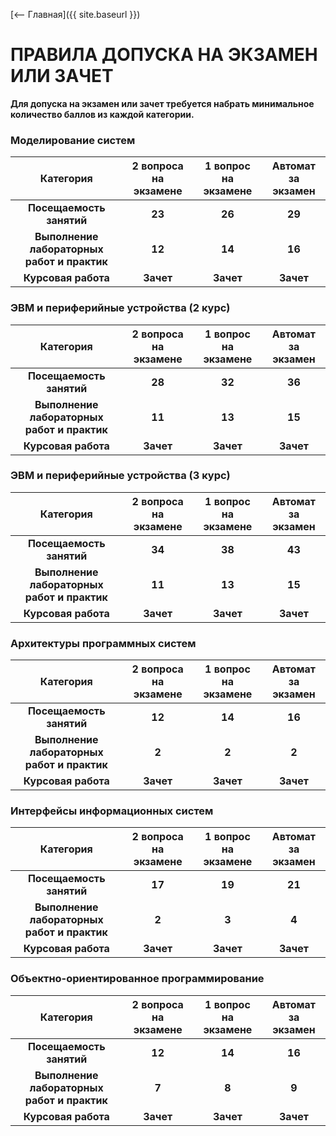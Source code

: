 [⟵ Главная]({{ site.baseurl }})

# **ПРАВИЛА ДОПУСКА НА ЭКЗАМЕН ИЛИ ЗАЧЕТ**

**Для допуска на экзамен или зачет требуется набрать минимальное количество баллов из каждой категории.**

### Моделирование систем

| **Категория** | **2 вопроса на экзамене** | **1 вопрос на экзамене** | **Автомат за экзамен** |
|:-:|:-:|:-:|:-:|
| **Посещаемость занятий** | **23** | **26** | **29** |
| **Выполнение лабораторных работ и практик** | **12** | **14** | **16** |
| **Курсовая работа** | **Зачет** | **Зачет** | **Зачет** |

### ЭВМ и периферийные устройства (2 курс)

| **Категория** | **2 вопроса на экзамене** | **1 вопрос на экзамене** | **Автомат за экзамен** |
|:-:|:-:|:-:|:-:|
| **Посещаемость занятий** | **28** | **32** | **36** |
| **Выполнение лабораторных работ и практик** | **11** | **13** | **15** |
| **Курсовая работа** | **Зачет** | **Зачет** | **Зачет** |

### ЭВМ и периферийные устройства (3 курс)

| **Категория** | **2 вопроса на экзамене** | **1 вопрос на экзамене** | **Автомат за экзамен** |
|:-:|:-:|:-:|:-:|
| **Посещаемость занятий** | **34** | **38** | **43** |
| **Выполнение лабораторных работ и практик** | **11** | **13** | **15** |
| **Курсовая работа** | **Зачет** | **Зачет** | **Зачет** |

### Архитектуры программных систем

| **Категория** | **2 вопроса на экзамене** | **1 вопрос на экзамене** | **Автомат за экзамен** |
|:-:|:-:|:-:|:-:|
| **Посещаемость занятий** | **12** | **14** | **16** |
| **Выполнение лабораторных работ и практик** | **2** | **2** | **2** |
| **Курсовая работа** | **Зачет** | **Зачет** | **Зачет** |

### Интерфейсы информационных систем

| **Категория** | **2 вопроса на экзамене** | **1 вопрос на экзамене** | **Автомат за экзамен** |
|:-:|:-:|:-:|:-:|
| **Посещаемость занятий** | **17** | **19** | **21** |
| **Выполнение лабораторных работ и практик** | **2** | **3** | **4** |
| **Курсовая работа** | **Зачет** | **Зачет** | **Зачет** |

### Объектно-ориентированное программирование

| **Категория** | **2 вопроса на экзамене** | **1 вопрос на экзамене** | **Автомат за экзамен** |
|:-:|:-:|:-:|:-:|
| **Посещаемость занятий** | **12** | **14** | **16** |
| **Выполнение лабораторных работ и практик** | **7** | **8** | **9** |
| **Курсовая работа** | **Зачет** | **Зачет** | **Зачет** |
